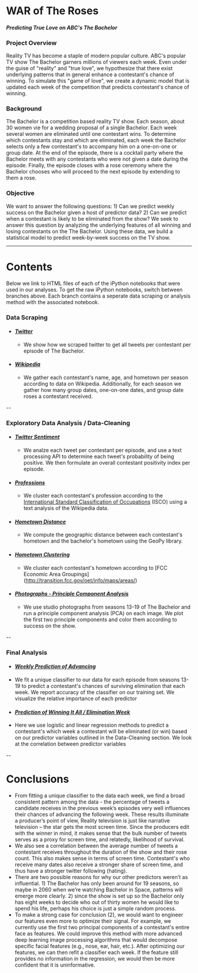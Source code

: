 # WAR of The Roses

#### *Predicting True Love on ABC's The Bachelor*

### Project Overview
Reality TV has become a staple of modern popular culture.  ABC's popular TV show The Bachelor garners millions of viewers each week.  Even under the guise of "reality" and "true love", we hypothesize that there exist underlying patterns that in general enhance a contestant's chance of winning.  To simulate this "game of love", we create a dynamic model that is updated each week of the competition that predicts contestant's chance of winning.

### Background
The Bachelor is a competition based reality TV show. Each season, about 30 women vie for a wedding proposal of a single Bachelor. Each week several women are eliminated until one contestant wins. To determine which contestants stay and which are eliminated, each week the Bachelor selects only a few contestant's to accompany him on a one-on-one or group date. At the end of the episode, there is a cocktail party where the Bachelor meets with any contestants who were not given a date during the episode. Finally, the episode closes with a rose ceremony where the Bachelor chooses who will proceed to the next episode by extending to them a rose.

### Objective
We want to answer the following questions: 1) Can we predict weekly success on the Bachelor given a host of predictor data? 2) Can we predict when a contestant is likely to be eliminated from the show? We seek to answer this question by analyzing the underlying features of all winning and losing contestants on the The Bachelor. Using these data, we build a statistical model to predict week-by-week success on the TV show.

-----
# Contents

Below we link to HTML files of each of the iPython notebooks that were used in our analyses. To get the raw iPython notebooks, switch between branches above. Each branch contains a seperate data scraping or analysis method with the associated notebook.

### Data Scraping

* #### [*Twitter*](http://kathrynheal.github.io/MR-DC-KH-Final-Project/twitter_scrape.html)
  - We show how we scraped twitter to get all tweets per contestant per episode of The Bachelor.

* #### [*Wikipedia*](http://kathrynheal.github.io/MR-DC-KH-Final-Project/wiki.html)
  - We gather each contestant's name, age, and hometown per season according to data on Wikipedia. Additionally, for each season we gather how many group dates, one-on-one dates, and group date roses a contestant received.

--
### Exploratory Data Analysis / Data-Cleaning

* #### [*Twitter Sentiment*](http://kathrynheal.github.io/MR-DC-KH-Final-Project/twitter_analysis.html)
  - We analze each tweet per contestant per episode, and use a text processing API to determine each tweet's probability of being positive. We then formulate an overall contestant positivity index per episode.

* #### [*Professions*](http://kathrynheal.github.io/MR-DC-KH-Final-Project/profession.html)
  - We cluster each contestant's profession according to the [International Standard Classification of Occupations](http://www.ilo.org/public/english/bureau/stat/isco/) (ISCO) using a text analysis of the Wikipedia data.

* #### [*Hometown Distance*](http://kathrynheal.github.io/MR-DC-KH-Final-Project/distances.html)
  - We compute the geographic distance between each contestant's hometown and the bachelor's hometown using the GeoPy library. 

* #### [*Hometown Clustering*](http://kathrynheal.github.io/MR-DC-KH-Final-Project/geocluster.html) 
  - We cluster each contestant's hometown according to [FCC Economic Area Groupings] (http://transition.fcc.gov/oet/info/maps/areas/)

* #### [*Photographs - Principle Component Analysis*](http://kathrynheal.github.io/MR-DC-KH-Final-Project/pca.html)
  - We use studio photographs from seasons 13-19 of The Bachelor and run a principle component analysis (PCA) on each image. We plot the first two principle components and color them according to success on the show.

--

### Final Analysis

* #### [*Weekly Prediction of Advancing*](http://kathrynheal.github.io/MR-DC-KH-Final-Project/stats_weekly.html)
 - We fit a unique classifier to our data for each episode from seasons 13-19 to predict a contestant's chances of surviving elimination that each week. We report accuracy of the classifier on our training set. We visualize the relative importance of each predictor

* #### [*Prediction of Winning It All / Elimination Week*](http://kathrynheal.github.io/MR-DC-KH-Final-Project/stats_elim.html)
 - Here we use logistic and linear regression methods to predict a contestant's which week a contestant will be eliminated (or win) based on our predictor variables outlined in the Data-Cleaning section. We look at the correlation between predictor variables

--
# Conclusions
 * From fitting a unique classifier to the data each week, we find a broad consistent pattern among the data - the percentage of tweets a candidate receives in the previous week’s episodes very well influences their chances of advancing the following week. These results illuminate a producer’s point of view, Reality television is just like narrative television – the star gets the most screen time. Since the producers edit with the winner in mind, it makes sense that the bulk number of tweets serves as a proxy for screen time, and relatedly, likelihood of survival.
 * We also see a correlation between the average number of tweets a contestant receives throughout the duration of the show and their rose count. This also makes sense in terms of screen time. Contestant's who receive many dates also receive a stronger share of screen time, and thus have a stronger twitter following (hating). 
 * There are two possible reasons for why our other predictors weren’t as influential. 1) The Bachelor has only been around for 19 seasons, so maybe in 2060 when we’re watching Bachelor in Space, patterns will emerge more clearly. 2) since the show is set up so the Bachelor only has eight weeks to decide who out of thirty women he would like to spend his life, perhaps his choice is just a simple random process. 
 * To make a strong case for conclusion (2), we would want to engineer our features even more to optimize their signal. For example, we currently use the first two principal components of a contestant's entire face as features. We could improve this method with more advanced deep learning image processing algorithms that would decompose specific facial features (e.g., nose, ear, hair, etc.). After optimizing our features, we can then refit a classifier each week. If the feature still provides no information in the regression, we would then be more confident that it is uninformative.



